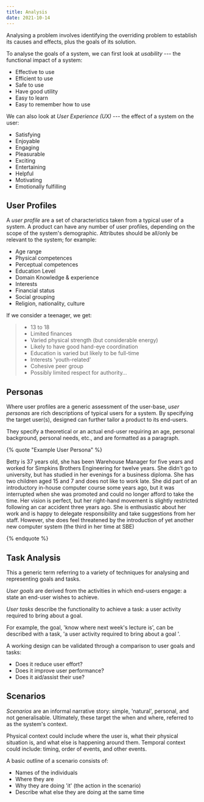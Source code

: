 ```yaml
---
title: Analysis
date: 2021-10-14
---
```


Analysing a problem involves identifying the overriding problem to establish its
causes and effects, plus the goals of its solution.

<!-- more -->

To analyse the goals of a system, we can first look at _usability_ --- the
functional impact of a system:

- Effective to use
- Efficient to use
- Safe to use
- Have good utility
- Easy to learn
- Easy to remember how to use

We can also look at _User Experience (UX)_ --- the effect of a system on the
user:

- Satisfying
- Enjoyable
- Engaging
- Pleasurable
- Exciting
- Entertaining
- Helpful
- Motivating
- Emotionally fulfilling

## User Profiles

A _user profile_ are a set of characteristics taken from a typical user of a
system. A product can have any number of user profiles, depending on the scope
of the system's demographic. Attributes should be all/only be relevant to the
system; for example:

- Age range
- Physical competences
- Perceptual competences
- Education Level
- Domain Knowledge & experience
- Interests
- Financial status
- Social grouping
- Religion, nationality, culture

If we consider a teenager, we get:

> - 13 to 18
> - Limited finances
> - Varied physical strength (but considerable energy)
> - Likely to have good hand-eye coordination
> - Education is varied but likely to be full-time
> - Interests 'youth-related'
> - Cohesive peer group
> - Possibly limited respect for authority…

## Personas

Where user profiles are a generic assessment of the user-base, _user personas_
are rich descriptions of typical users for a system. By specifying the target
user(s), designed can further tailor a product to its end-users.

They specify a theoretical or an actual end-user requiring an age, personal
background, personal needs, etc., and are formatted as a paragraph.

{% quote "Example User Persona" %}

Betty is 37 years old, she has been Warehouse Manager for five years and worked
for Simpkins Brothers Engineering for twelve years. She didn't go to university,
but has studied in her evenings for a business diploma. She has two children
aged 15 and 7 and does not like to work late. She did part of an introductory
in-house computer course some years ago, but it was interrupted when she was
promoted and could no longer afford to take the time. Her vision is perfect, but
her right-hand movement is slightly restricted following an car accident three
years ago. She is enthusiastic about her work and is happy to delegate
responsibility and take suggestions from her staff. However, she does feel
threatened by the introduction of yet another new computer system (the third in
her time at SBE)

{% endquote %}

## Task Analysis

This a generic term referring to a variety of techniques for analysing and
representing goals and tasks.

_User goals_ are derived from the activities in which end-users engage: a state
an end-user wishes to achieve.

_User tasks_ describe the functionality to achieve a task: a user activity
required to bring about a goal.

For example, the goal, 'know where next week's lecture is', can be described
with a task, 'a user activity required to bring about a goal '.

A working design can be validated through a comparison to user goals and tasks:

- Does it reduce user effort?
- Does it improve user performance?
- Does it aid/assist their use?

## Scenarios

_Scenarios_ are an informal narrative story: simple, 'natural', personal, and
not generalisable. Ultimately, these target the when and where, referred to as
the system's context.

Physical context could include where the user is, what their physical situation
is, and what else is happening around them. Temporal context could include:
timing, order of events, and other events.

A basic outline of a scenario consists of:

- Names of the individuals
- Where they are
- Why they are doing 'it' (the action in the scenario)
- Describe what else they are doing at the same time
